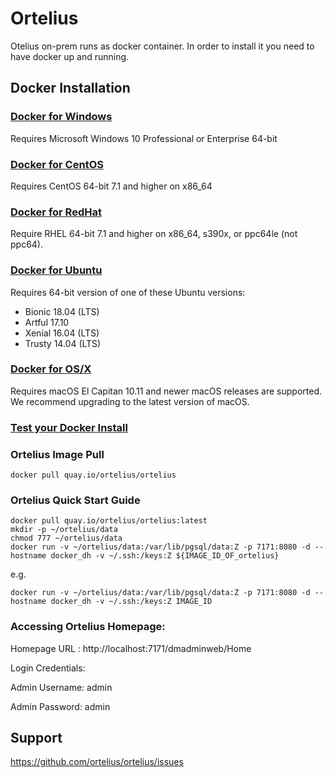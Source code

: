 # Ortelius

Otelius on-prem runs as docker container.  In order to install it you need to have docker up and running.

## Docker Installation
### [Docker for Windows](https://docs.docker.com/docker-for-windows/install/)
Requires Microsoft Windows 10 Professional or Enterprise 64-bit

### [Docker for CentOS](https://docs.docker.com/install/linux/docker-ce/centos/)
Requires CentOS 64-bit 7.1 and higher on x86_64

### [Docker for RedHat](https://docs.docker.com/install/linux/docker-ee/rhel/)
Require RHEL 64-bit 7.1 and higher on x86_64, s390x, or ppc64le (not ppc64).

### [Docker for Ubuntu](https://docs.docker.com/install/linux/docker-ce/ubuntu/)
Requires 64-bit version of one of these Ubuntu versions:
* Bionic 18.04 (LTS)
* Artful 17.10
* Xenial 16.04 (LTS)
* Trusty 14.04 (LTS)

### [Docker for OS/X](https://docs.docker.com/docker-for-mac/install/)
Requires macOS El Capitan 10.11 and newer macOS releases are supported. We recommend upgrading to the latest version of macOS.

### [Test your Docker Install](https://docs.docker.com/get-started/#test-docker-installation)

### Ortelius Image Pull
```
docker pull quay.io/ortelius/ortelius
```
### Ortelius Quick Start Guide
```
docker pull quay.io/ortelius/ortelius:latest
mkdir -p ~/ortelius/data
chmod 777 ~/ortelius/data
docker run -v ~/ortelius/data:/var/lib/pgsql/data:Z -p 7171:8080 -d --hostname docker_dh -v ~/.ssh:/keys:Z ${IMAGE_ID_OF_ortelius}
```
e.g.
```
docker run -v ~/ortelius/data:/var/lib/pgsql/data:Z -p 7171:8080 -d --hostname docker_dh -v ~/.ssh:/keys:Z IMAGE_ID
```
### Accessing Ortelius Homepage:
Homepage URL : http://localhost:7171/dmadminweb/Home

Login Credentials:

Admin Username: admin

Admin Password: admin

## Support

https://github.com/ortelius/ortelius/issues

